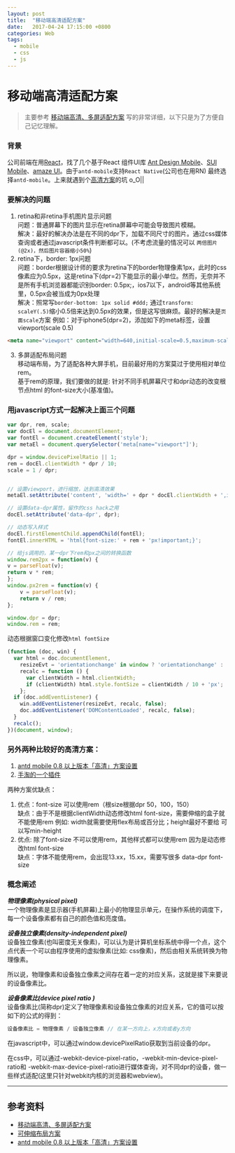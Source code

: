 ```yaml
---
layout: post
title:  "移动端高清适配方案"
date:   2017-04-24 17:15:00 +0800
categories: Web
tags:
  - mobile
  - css
  - js
---
```

# 移动端高清适配方案
> 主要参考 [移动端高清、多屏适配方案](http://div.io/topic/1092) 写的非常详细，以下只是为了方便自己记忆理解。

### 背景
公司前端在用[React](https://facebook.github.io/react/)，找了几个基于React 组件UI库 [Ant Design Mobile](https://mobile.ant.design/index-cn)、[SUI Mobile](http://m.sui.taobao.org/components/)、[amaze UI](http://amazeui.org)。由于`antd-mobile`支持`React Native`(公司也在用RN) 最终选择`antd-mobile`。上来就遇到个[高清方案](https://github.com/ant-design/ant-design-mobile/wiki/antd-mobile-0.8-以上版本「高清」方案设置)的坑 o_O||

### 要解决的问题
1. retina和非retina手机图片显示问题  
问题：普通屏幕下的图片显示在retina屏幕中可能会导致图片模糊。  
解决：最好的解决办法是在不同的dpr下，加载不同尺寸的图片。通过css媒体查询或者通过javascript条件判断都可以。(不考虑流量的情况可以 `两倍图片(@2x)，然后图片容器缩小50%`)
2. retina下，border: 1px问题  
问题：border根据设计师的要求为retina下的border物理像素1px，此时的css像素应为0.5px，这是retina下(dpr=2)下能显示的最小单位。然而，无奈并不是所有手机浏览器都能识别border: 0.5px;，ios7以下，android等其他系统里，0.5px会被当成为0px处理  
解决：照常写`border-bottom: 1px solid #ddd;` 通过`transform: scaleY(.5)`缩小0.5倍来达到0.5px的效果，但是这写很麻烦。最好的解决是`页面scale`方案 例如：对于iphone5(dpr=2)，添加如下的meta标签，设置viewport(scale 0.5) 

```html
<meta name="viewport" content="width=640,initial-scale=0.5,maximum-scale=0.5, minimum-scale=0.5,user-scalable=no">
```
3. 多屏适配布局问题  
移动端布局，为了适配各种大屏手机，目前最好用的方案莫过于使用相对单位rem。   
基于rem的原理，我们要做的就是: 针对不同手机屏幕尺寸和dpr动态的改变根节点html 的font-size大小(基准值)。
  
### 用javascript方式一起解决上面三个问题
```js
var dpr, rem, scale;
var docEl = document.documentElement;
var fontEl = document.createElement('style');
var metaEl = document.querySelector('meta[name="viewport"]');

dpr = window.devicePixelRatio || 1;
rem = docEl.clientWidth * dpr / 10;
scale = 1 / dpr;


// 设置viewport，进行缩放，达到高清效果
metaEl.setAttribute('content', 'width=' + dpr * docEl.clientWidth + ',initial-scale=' + scale + ',maximum-scale=' + scale + ', minimum-scale=' + scale + ',user-scalable=no');

// 设置data-dpr属性，留作的css hack之用
docEl.setAttribute('data-dpr', dpr);

// 动态写入样式
docEl.firstElementChild.appendChild(fontEl);
fontEl.innerHTML = 'html{font-size:' + rem + 'px!important;}';

// 给js调用的，某一dpr下rem和px之间的转换函数
window.rem2px = function(v) {
v = parseFloat(v);
return v * rem;
};
window.px2rem = function(v) {
    v = parseFloat(v);
    return v / rem;
};

window.dpr = dpr;
window.rem = rem;
```
动态根据窗口变化修改`html fontSize`
```js
(function (doc, win) {
  var html = doc.documentElement,
    resizeEvt = 'orientationchange' in window ? 'orientationchange' : 'resize',
    recalc = function () {
      var clientWidth = html.clientWidth;
      if (clientWidth) html.style.fontSize = clientWidth / 10 + 'px';
    };
  if (doc.addEventListener) {
    win.addEventListener(resizeEvt, recalc, false);
    doc.addEventListener('DOMContentLoaded', recalc, false);
  }
  recalc();
})(document, window);
```


### 另外两种比较好的高清方案：
1. [antd mobile 0.8 以上版本「高清」方案设置](https://github.com/ant-design/ant-design-mobile/wiki/antd-mobile-0.8-%E4%BB%A5%E4%B8%8A%E7%89%88%E6%9C%AC%E3%80%8C%E9%AB%98%E6%B8%85%E3%80%8D%E6%96%B9%E6%A1%88%E8%AE%BE%E7%BD%AE)
2. [手淘的一个插件](https://github.com/amfe/lib-flexible)

两种方案优缺点：
1. 优点：font-size 可以使用rem（根size根据dpr 50，100，150）  
   缺点：由于不是根据clientWidth动态修改html font-size，需要伸缩的盒子就不能使用rem
        例如: width就需要使用flex布局或百分比；height最好不要给 可以写min-height
2. 优点: 除了font-size 不可以使用rem，其他样式都可以使用rem 因为是动态修改html font-size   
   缺点：字体不能使用rem，会出现13.xx，15.xx，需要写很多 data-dpr font-size


### 概念阐述
***物理像素(physical pixel)***  
一个物理像素是显示器(手机屏幕)上最小的物理显示单元，在操作系统的调度下，每一个设备像素都有自己的颜色值和亮度值。

***设备独立像素(density-independent pixel)***  
设备独立像素(也叫密度无关像素)，可以认为是计算机坐标系统中得一个点，这个点代表一个可以由程序使用的虚拟像素(比如: css像素)，然后由相关系统转换为物理像素。

所以说，物理像素和设备独立像素之间存在着一定的对应关系，这就是接下来要说的设备像素比。

***设备像素比(device pixel ratio )***  
设备像素比(简称dpr)定义了物理像素和设备独立像素的对应关系，它的值可以按如下的公式的得到：

```js
设备像素比 = 物理像素 / 设备独立像素 // 在某一方向上，x方向或者y方向
```

在javascript中，可以通过window.devicePixelRatio获取到当前设备的dpr。

在css中，可以通过-webkit-device-pixel-ratio，-webkit-min-device-pixel-ratio和 -webkit-max-device-pixel-ratio进行媒体查询，对不同dpr的设备，做一些样式适配(这里只针对webkit内核的浏览器和webview)。

---



## 参考资料
- [移动端高清、多屏适配方案](http://div.io/topic/1092)
- [可伸缩布局方案](https://github.com/amfe/lib-flexible)
- [antd mobile 0.8 以上版本「高清」方案设置](https://github.com/ant-design/ant-design-mobile/wiki/antd-mobile-0.8-以上版本「高清」方案设置)